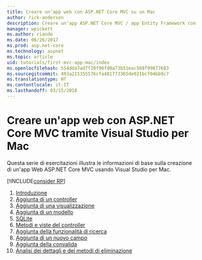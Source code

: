 ```yaml
---
title: Creare un'app web con ASP.NET Core MVC su un Mac
author: rick-anderson
description: Creare un'app ASP.NET Core MVC / app Entity Framework con Visual Studio per Mac
manager: wpickett
ms.author: riande
ms.date: 06/26/2017
ms.prod: asp.net-core
ms.technology: aspnet
ms.topic: article
uid: tutorials/first-mvc-app-mac/index
ms.openlocfilehash: 554dda7ad7f20f90fd0a73b51eac508f99877683
ms.sourcegitcommit: 493a215355576cfa481773365de021bcf04bb9c7
ms.translationtype: HT
ms.contentlocale: it-IT
ms.lasthandoff: 03/15/2018
---
```

# <a name="create-a-web-app-with-aspnet-core-mvc-using-visual-studio-for-mac"></a>Creare un'app web con ASP.NET Core MVC tramite Visual Studio per Mac

Questa serie di esercitazioni illustra le informazioni di base sulla creazione di un'app Web ASP.NET Core MVC usando Visual Studio per Mac. 

[!INCLUDE[consider RP](../../includes/razor.md)]

1. [Introduzione](xref:tutorials/first-mvc-app-mac/start-mvc)
1. [Aggiunta di un controller](xref:tutorials/first-mvc-app-mac/adding-controller)
1. [Aggiunta di una visualizzazione](xref:tutorials/first-mvc-app-mac/adding-view)
1. [Aggiunta di un modello](xref:tutorials/first-mvc-app-mac/adding-model)
1. [SQLite](xref:tutorials/first-mvc-app-mac/working-with-sql)
1. [Metodi e viste del controller](xref:tutorials/first-mvc-app-mac/controller-methods-views)
1. [Aggiunta della funzionalità di ricerca](xref:tutorials/first-mvc-app-mac/search)
1. [Aggiunta di un nuovo campo](xref:tutorials/first-mvc-app-mac/new-field)
1. [Aggiunta della convalida](xref:tutorials/first-mvc-app-mac/validation)
1. [Analisi dei dettagli e dei metodi di eliminazione](xref:tutorials/first-mvc-app/details)
